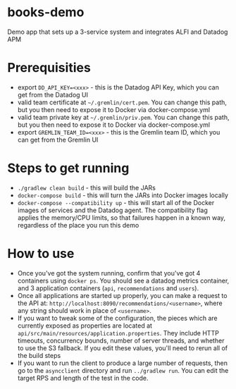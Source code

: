 # books-demo
Demo app that sets up a 3-service system and integrates ALFI and Datadog APM

# Prerequisities
* export `DD_API_KEY=<xxx>` - this is the Datadog API Key, which you can get from the Datadog UI
* valid team certificate at `~/.gremlin/cert.pem`.  You can change this path, but you then need to expose it to Docker via docker-compose.yml
* valid team private key at `~/.gremlin/priv.pem`.  You can change this path, but you then need to expose it to Docker via docker-compose.yml
* export `GREMLIN_TEAM_ID=<xxx>` - this is the Gremlin team ID, which you can get from the Gremlin UI

# Steps to get running
* `./gradlew clean build` - this will build the JARs 
* `docker-compose build` - this will turn the JARs into Docker images locally
* `docker-compose --compatibility up` - this will start all of the Docker images of services and the Datadog agent.  The compatibility flag applies the memory/CPU limits, so that failures happen in a known way, regardless of the place you run this demo

# How to use
* Once you've got the system running, confirm that you've got 4 containers using `docker ps`.  You should see a datadog metrics container, and 3 application containers (`api`, `recommendations` and `users`).
* Once all applications are started up properly, you can make a request to the API at: `http://localhost:8090/recommendations/<username>`, where any string should work in place of `<username>`.
* If you want to tweak some of the configuration, the pieces which are currently exposed as properties are located at `api/src/main/resources/application.properties`.  They include HTTP timeouts, concurrency bounds, number of server threads, and whether to use the S3 fallback.  If you edit these values, you'll need to rerun all of the build steps
* If you want to run the client to produce a large number of requests, then go to the `asyncclient` directory and run `../gradlew run`.  You can edit the target RPS and length of the test in the code.
